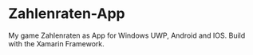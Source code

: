 # Zahlenraten-App
My game Zahlenraten as App for Windows UWP, Android and IOS. Build with the Xamarin Framework.

